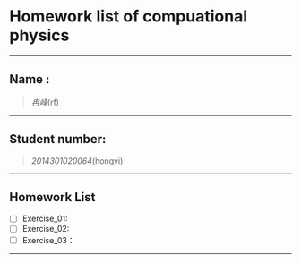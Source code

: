 

#  Homework list of compuational physics



---

## Name :
> *冉峰*(rf)

***  
 
## Student number:
>*2014301020064*(hongyi)

---  

## Homework List
- [ ] Exercise_01:
- [ ] Exercise_02:
- [ ] Exercise_03：

---  












